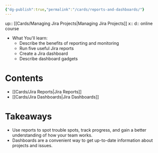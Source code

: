 ```yaml
---
{"dg-publish":true,"permalink":"/cards/reports-and-dashboards/"}
---
```


up:: [[Cards/Managing Jira Projects\|Managing Jira Projects]] 
x:: 
d:: online course 

- What You'll learn: 
	- Describe the benefits of reporting and monitoring
	- Run five useful Jira reports
	- Create a Jira dashboard
	- Describe dashboard gadgets

# Contents 

- [[Cards/Jira Reports\|Jira Reports]]
- [[Cards/Jira Dashboards\|Jira Dashboards]]

# Takeaways

- Use reports to spot trouble spots, track progress, and gain a better understanding of how your team works.   
- Dashboards are a convenient way to get up-to-date information about projects and issues.